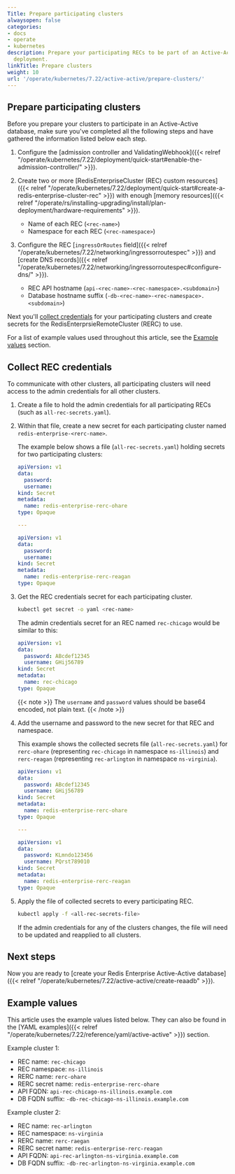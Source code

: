 ```yaml
---
Title: Prepare participating clusters
alwaysopen: false
categories:
- docs
- operate
- kubernetes
description: Prepare your participating RECs to be part of an Active-Active database
  deployment.
linkTitle: Prepare clusters
weight: 10
url: '/operate/kubernetes/7.22/active-active/prepare-clusters/'
---
```


## Prepare participating clusters

Before you prepare your clusters to participate in an Active-Active database, make sure you've completed all the following steps and have gathered the information listed below each step.

1. Configure the [admission controller and ValidatingWebhook]({{< relref "/operate/kubernetes/7.22/deployment/quick-start#enable-the-admission-controller/" >}}).

2. Create two or more [RedisEnterpriseCluster (REC) custom resources]({{< relref "/operate/kubernetes/7.22/deployment/quick-start#create-a-redis-enterprise-cluster-rec" >}}) with enough [memory resources]({{< relref "/operate/rs/installing-upgrading/install/plan-deployment/hardware-requirements" >}}).
   * Name of each REC (`<rec-name>`)
   * Namespace for each REC (`<rec-namespace>`)

3. Configure the REC [`ingressOrRoutes` field]({{< relref "/operate/kubernetes/7.22/networking/ingressorroutespec" >}}) and [create DNS records]({{< relref "/operate/kubernetes/7.22/networking/ingressorroutespec#configure-dns/" >}}).
   * REC API hostname (`api-<rec-name>-<rec-namespace>.<subdomain>`)
   * Database hostname suffix (`-db-<rec-name>-<rec-namespace>.<subdomain>`)

Next you'll [collect credentials](#collect-rec-credentials) for your participating clusters and create secrets for the RedisEnterprsieRemoteCluster (RERC) to use.

For a list of example values used throughout this article, see the [Example values](#example-values) section.

## Collect REC credentials

To communicate with other clusters, all participating clusters will need access to the admin credentials for all other clusters.

1. Create a file to hold the admin credentials for all participating RECs (such as `all-rec-secrets.yaml`).

1. Within that file, create a new secret for each participating cluster named `redis-enterprise-<rerc-name>`.

    The example below shows a file (`all-rec-secrets.yaml`) holding secrets for two participating clusters:

    ```yaml
    apiVersion: v1
    data:
      password: 
      username: 
    kind: Secret
    metadata:
      name: redis-enterprise-rerc-ohare
    type: Opaque

    ---

    apiVersion: v1
    data:
      password: 
      username: 
    kind: Secret
    metadata:
      name: redis-enterprise-rerc-reagan
    type: Opaque

    ```

1. Get the REC credentials secret for each participating cluster.

    ```sh
    kubectl get secret -o yaml <rec-name>
    ```

    The admin credentials secret for an REC named `rec-chicago` would be similar to this:

    ```yaml
    apiVersion: v1
    data:
      password: ABcdef12345
      username: GHij56789
    kind: Secret
    metadata:
      name: rec-chicago
    type: Opaque
    ```

    {{< note >}}
    The `username` and `password` values should be base64 encoded, not plain text.
    {{< /note >}}

1. Add the username and password to the new secret for that REC and namespace.

    This example shows the collected secrets file (`all-rec-secrets.yaml`) for `rerc-ohare` (representing `rec-chicago` in namespace `ns-illinois`) and `rerc-reagan` (representing `rec-arlington` in namespace `ns-virginia`).

    ```yaml
    apiVersion: v1
    data:
      password: ABcdef12345
      username: GHij56789
    kind: Secret
    metadata:
      name: redis-enterprise-rerc-ohare
    type: Opaque

    ---

    apiVersion: v1
    data:
      password: KLmndo123456
      username: PQrst789010
    kind: Secret
    metadata:
      name: redis-enterprise-rerc-reagan
    type: Opaque

    ```

1. Apply the file of collected secrets to every participating REC.

    ```sh
    kubectl apply -f <all-rec-secrets-file>
    ```

   If the admin credentials for any of the clusters changes, the file will need to be updated and reapplied to all clusters.

## Next steps

Now you are ready to [create your Redis Enterprise Active-Active database]({{< relref "/operate/kubernetes/7.22/active-active/create-reaadb" >}}).

## Example values

This article uses the example values listed below. They can also be found in the [YAML examples]({{< relref "/operate/kubernetes/7.22/reference/yaml/active-active" >}}) section.

Example cluster 1:

* REC name: `rec-chicago`
* REC namespace: `ns-illinois`
* RERC name: `rerc-ohare`
* RERC secret name: `redis-enterprise-rerc-ohare`
* API FQDN: `api-rec-chicago-ns-illinois.example.com`
* DB FQDN suffix: `-db-rec-chicago-ns-illinois.example.com`

Example cluster 2:

* REC name: `rec-arlington`
* REC namespace: `ns-virginia`
* RERC name: `rerc-raegan`
* RERC secret name: `redis-enterprise-rerc-reagan`
* API FQDN: `api-rec-arlington-ns-virginia.example.com`
* DB FQDN suffix: `-db-rec-arlington-ns-virginia.example.com`
